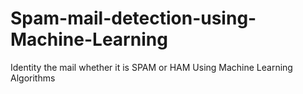 # Spam-mail-detection-using-Machine-Learning
Identity the mail whether it is SPAM or HAM Using Machine Learning Algorithms
